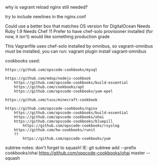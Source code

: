 


why is vagrant reload nginx still needed?


try to include newlines in the nginx.conf


Could use a better box
  that matches OS version for DigitalOcean
  Needs Ruby 1.9
  Needs Chef 11
  Prefer to have chef-solo provisioner installed (for now, it isn't)
  would like something production grade


This Vagranfile uses chef-solo installed by omnibus, so vagrant-omnibus must be installed, you can run: 
	vagrant plugin install vagrant-omnibus


cookbooks used:

	https://github.com/opscode-cookbooks/mysql

	https://github.com/mdxp/nodejs-cookbook
		https://github.com/opscode-cookbooks/build-essential
		https://github.com/cookbooks/apt
		https://github.com/opscode-cookbooks/yum-epel

	https://github.com/txus/minecraft-cookbook

	https://github.com/opscode-cookbooks/nginx
		https://github.com/opscode-cookbooks/build-essential
		https://github.com/opscode-cookbooks/ohai
		https://github.com/opscode-cookbooks/bluepill		
			https://github.com/opscode-cookbooks/rsyslog
		https://github.com/hw-cookbooks/runit
		??
			https://github.com/opscode-cookbooks/yum


subtree notes: don't forget to squash!  IE:
    git subtree add --prefix cookbooks/ohai https://github.com/opscode-cookbooks/ohai master --squash		